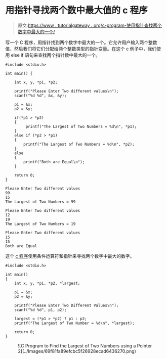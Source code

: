 # 用指针寻找两个数中最大值的 c 程序

> 原文:[https://www . tutorialgateway . org/c-program-使用指针查找两个数字中最大的一个/](https://www.tutorialgateway.org/c-program-to-find-the-largest-of-two-numbers-using-a-pointer/)

写一个 C 程序，用指针找到两个数字中最大的一个。它允许用户输入两个整数值，然后我们将它们分配给两个整数类型的指针变量。在这个 c 例子中，我们使用 else if 语句来查找两个指针数中最大的一个。

```
#include <stdio.h>     

int main() {  

    int x, y, *p1, *p2;  

    printf("Please Enter Two different values\n");  
    scanf("%d %d", &x, &y);  

    p1 = &x;
    p2 = &y;

    if(*p1 > *p2) 
	{
         printf("The Largest of Two Numbers = %d\n", *p1);  
    } 
	else if (*p2 > *p1)
	{ 
        printf("The Largest of Two Numbers = %d\n", *p2); 
    } 
	else 
	{
		printf("Both are Equal\n");
    }

    return 0;  
} 

```

```
Please Enter Two different values
99
15
The Largest of Two Numbers = 99

Please Enter Two different values
12
19
The Largest of Two Numbers = 19

Please Enter Two different values
15
15
Both are Equal
```

这个 [c 程序](https://www.tutorialgateway.org/c-programming-examples/)使用条件运算符和指针来寻找两个数字中最大的数字。

```
#include <stdio.h>  

int main() 
{  
    int x, y, *p1, *p2, *largest;

    p1 = &x;
    p2 = &y;

    printf("Please Enter Two Different Values\n");  
    scanf("%d %d", p1, p2);  

    largest = (*p1 > *p2) ? p1 : p2;
    printf("The Largest of Two Number = %d\n", *largest);

    return 0;  
} 

```

<figure class="wp-block-image size-large">![C Program to Find the Largest of Two Numbers using a Pointer 2](../Images/69f81fa89efcbc5f26928ecad6436270.png)</figure>
